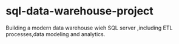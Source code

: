 # sql-data-warehouse-project
Building a modern data warehouse wieh SQL server ,including ETL processes,data modeling and analytics.
